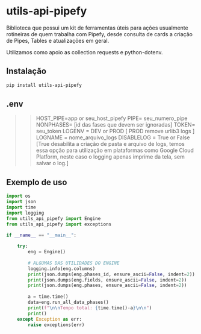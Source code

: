# utils-api-pipefy

Biblioteca que possui um kit de ferramentas úteis para ações usualmente rotineiras de quem trabalha com Pipefy, desde consulta de cards a criação de Pipes, Tables e atualizações em geral.

Utilizamos como apoio as collection requests e python-dotenv.

## Instalação

```sh
pip install utils-api-pipefy
```

## .env
>> HOST_PIPE=app or seu_host_pipefy
>> PIPE= seu_numero_pipe
>> NONPHASES= [id das fases que devem ser ignoradas]
>> TOKEN= seu_token
>> LOGENV = DEV or PROD [ PROD remove urlib3 logs ]
>> LOGNAME = nome_arquivo_logs
>> DISABLELOG = True or False [True desabilita a criação de pasta e arquivo de logs, temos essa opção para utilização em plataformas como Google Cloud Platform, neste caso o logging apenas imprime da tela, sem salvar o log.]

## Exemplo de uso

```py
import os
import json
import time
import logging
from utils_api_pipefy import Engine
from utils_api_pipefy import exceptions

if __name__ == "__main__":
    
    try:
        eng = Engine()
        
        # ALGUMAS DAS UTILIDADES DO ENGINE
        logging.info(eng.columns)
        print(json.dumps(eng.phases_id, ensure_ascii=False, indent=2))
        print(json.dumps(eng.fields, ensure_ascii=False, indent=2))
        print(json.dumps(eng.phases, ensure_ascii=False, indent=2))
                
        a = time.time()
        data=eng.run_all_data_phases()
        print(f"\n\nTempo total: {time.time()-a}\n\n")
        print()
    except Exception as err:
        raise exceptions(err)
```